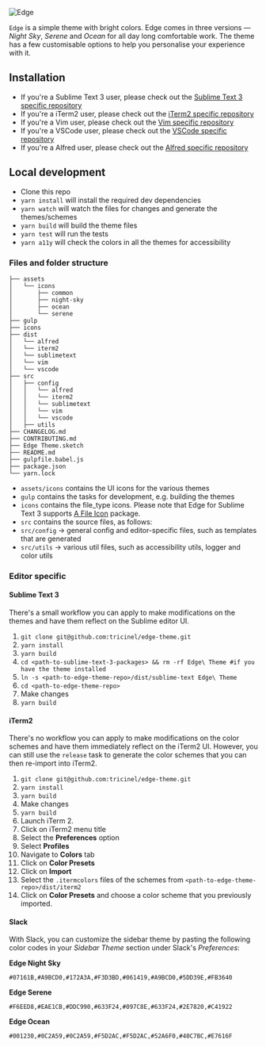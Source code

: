 ![Edge](https://i.imgur.com/KbIYmhD.png)

`Edge` is a simple theme with bright colors. Edge comes in three versions — _Night Sky_, _Serene_ and _Ocean_ for all day long comfortable work. The theme has a few customisable options to help you personalise your experience with it.

## Installation

- If you're a Sublime Text 3 user, please check out the [Sublime Text 3 specific repository](https://github.com/tricinel/edge-theme-sublime-text-3)
- If you're a iTerm2 user, please check out the [iTerm2 specific repository](https://github.com/tricinel/edge-theme-iterm2)
- If you're a Vim user, please check out the [Vim specific repository](https://github.com/tricinel/edge-theme-vim)
- If you're a VSCode user, please check out the [VSCode specific repository](https://github.com/tricinel/edge-theme-vscode)
- If you're a Alfred user, please check out the [Alfred specific repository](https://github.com/tricinel/edge-theme-alfred)

## Local development

- Clone this repo
- `yarn install` will install the required dev dependencies
- `yarn watch` will watch the files for changes and generate the themes/schemes
- `yarn build` will build the theme files
- `yarn test` will run the tests
- `yarn a11y` will check the colors in all the themes for accessibility

### Files and folder structure

```
├── assets
│   └── icons
│       ├── common
│       ├── night-sky
│       ├── ocean
│       └── serene
├── gulp
├── icons
├── dist
│   └── alfred
│   └── iterm2
│   └── sublimetext
│   └── vim
│   └── vscode
├── src
│   ├── config
│   │   └── alfred
│   │   └── iterm2
│   │   └── sublimetext
│   │   └── vim
│   │   └── vscode
│   ├── utils
├── CHANGELOG.md
├── CONTRIBUTING.md
├── Edge Theme.sketch
├── README.md
├── gulpfile.babel.js
├── package.json
└── yarn.lock
```

- `assets/icons` contains the UI icons for the various themes
- `gulp` contains the tasks for development, e.g. building the themes
- `icons` contains the file_type icons. Please note that Edge for Sublime Text 3 supports [A File Icon](https://github.com/ihodev/a-file-icon) package.
- `src` contains the source files, as follows:
- `src/config` -> general config and editor-specific files, such as templates that are generated
- `src/utils` -> various util files, such as accessibility utils, logger and color utils

### Editor specific

#### Sublime Text 3

There's a small workflow you can apply to make modifications on the themes and have them reflect on the Sublime editor UI.

1.  `git clone git@github.com:tricinel/edge-theme.git`
2.  `yarn install`
3.  `yarn build`
4.  `cd <path-to-sublime-text-3-packages> && rm -rf Edge\ Theme #if you have the theme installed`
5.  `ln -s <path-to-edge-theme-repo>/dist/sublime-text Edge\ Theme`
6.  `cd <path-to-edge-theme-repo>`
7.  Make changes
8.  `yarn build`

#### iTerm2

There's no workflow you can apply to make modifications on the color schemes and have them immediately reflect on the iTerm2 UI. However, you can still use the `release` task to generate the color schemes that you can then re-import into iTerm2.

1.  `git clone git@github.com:tricinel/edge-theme.git`
2.  `yarn install`
3.  `yarn build`
4.  Make changes
5.  `yarn build`
6.  Launch iTerm 2.
7.  Click on iTerm2 menu title
8.  Select the **Preferences** option
9.  Select **Profiles**
10. Navigate to **Colors** tab
11. Click on **Color Presets**
12. Click on **Import**
13. Select the `.itermcolors` files of the schemes from `<path-to-edge-theme-repo>/dist/iterm2`
14. Click on **Color Presets** and choose a color scheme that you previously imported.

#### Slack

With Slack, you can customize the sidebar theme by pasting the following color codes in your *Sidebar Theme* section under Slack's *Preferences*:

**Edge Night Sky**

`#07161B,#A9BCD0,#172A3A,#F3D3BD,#061419,#A9BCD0,#5DD39E,#FB3640`

**Edge Serene**

`#F6EED8,#EAE1CB,#DDC990,#633F24,#097C8E,#633F24,#2E7820,#C41922`

**Edge Ocean**

`#001230,#0C2A59,#0C2A59,#F5D2AC,#F5D2AC,#52A6F0,#40C7BC,#E7616F`
